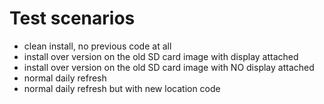 # Test scenarios

- clean install, no previous code at all
- install over version on the old SD card image with display attached
- install over version on the old SD card image with NO display attached
- normal daily refresh
- normal daily refresh but with new location code 

